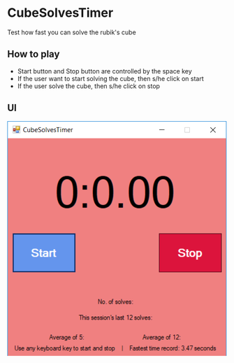 # CubeSolvesTimer   
Test how fast you can solve the rubik's cube   

## How to play   
- Start button and Stop button are controlled by the space key   
- If the user want to start solving the cube, then s/he click on start  
- If the user solve the cube, then s/he click on stop   

## UI   
<img src="CubeSolvingTimerInterface.png">   